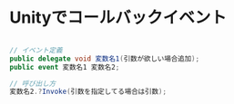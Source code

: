 # Unityでコールバックイベント

```C#

// イベント定義 
public delegate void 変数名1(引数が欲しい場合追加);
public event 変数名1 変数名2;

// 呼び出し方
変数名2.?Invoke(引数を指定してる場合は引数);

```